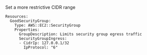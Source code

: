 
Set a more restrictive CIDR range

```yaml---
Resources:
  GoodSecurityGroup:
    Type: AWS::EC2::SecurityGroup
    Properties:
      GroupDescription: Limits security group egress traffic
      SecurityGroupIngress:
      - CidrIp: 127.0.0.1/32
        IpProtocol: "6"

```


